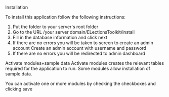 Installation

To install this application follow the following instructions:
1. Put the folder to your server's root folder
2. Go to the URL /your server domain/ELectionsToolkit/install
3. Fill in the database information and click next
4. If there are no errors you will be taken to screen to create an admin account
   Create an admin account with username and password
6. If there are no errors you will be redirected to admin dashboard

Activate modules+sample data
Activate modules creates the relevant tables required for the application to run. Some 
modules allow installation of sample data.

You can activate one or more modules by checking the checkboxes and clicking save